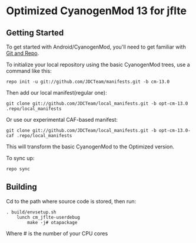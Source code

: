 Optimized CyanogenMod 13 for jflte
===========

Getting Started
---------------

To get started with Android/CyanogenMod, you'll need to get
familiar with [Git and Repo](http://source.android.com/source/using-repo.html).

To initialize your local repository using the basic CyanogenMod trees, use a command like this:

    repo init -u git://github.com/JDCTeam/manifests.git -b cm-13.0
    
Then add our local manifest(regular one):

    git clone git://github.com/JDCTeam/local_manifests.git -b opt-cm-13.0 .repo/local_manifests
    
Or use our experimental CAF-based manifest:

    git clone git://github.com/JDCTeam/local_manifests.git -b opt-cm-13.0-caf .repo/local_manifests
    
This will transform the basic CyanogenMod to the Optimized version.

To sync up:

    repo sync

Building
---------------

Cd to the path where source code is stored, then run:

    . build/envsetup.sh
        lunch cm_jflte-userdebug
            make -j# otapackage
            
Where # is the number of your CPU cores
